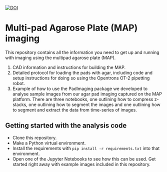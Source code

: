 [![DOI](https://zenodo.org/badge/661665175.svg)](https://zenodo.org/doi/10.5281/zenodo.10646763)

# Multi-pad Agarose Plate (MAP) imaging

This repository contains all the information you need to get up and running with imaging using the multipad agarose plate (MAP).

1. CAD information and instructions for building the MAP.
2. Detailed protocol for loading the pads with agar, including code and setup instructions for doing so using the Opentrons OT-2 pipetting robot.
3. Example of how to use the PadImaging package we developed to analyse sample images from our agar pad imaging captured on the MAP platform. There are three notebooks, one outlining how to compress z-stacks, one outlining how to segment the images and one outlining how to segment and extract the data from time-series of images.

## Getting started with the analysis code

- Clone this repository.
- Make a Python virtual environment.
- Install the requirements with `pip install -r requirements.txt` into that environment.
- Open one of the Jupyter Notebooks to see how this can be used. Get started right away with example images included in this repository.

